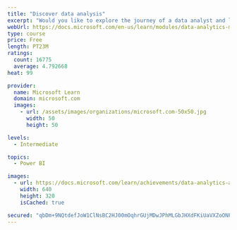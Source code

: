 ```yaml
---
title: "Discover data analysis"
excerpt: "Would you like to explore the journey of a data analyst and learn how a data analyst tells a story with data? In this module, you will explore the different roles in data and learn the different tasks of a data analyst."
webUrl: https://docs.microsoft.com/en-us/learn/modules/data-analytics-microsoft/
type: course
price: Free
length: PT23M
ratings:
  count: 16775
  average: 4.792668
heat: 99

provider:
  name: Microsoft Learn
  domain: microsoft.com
  images:
    - url: /assets/images/organizations/microsoft.com-50x50.jpg
      width: 50
      height: 50

levels:
  - Intermediate

topics:
  - Power BI

images:
  - url: https://docs.microsoft.com/learn/achievements/data-analytics-and-microsoft-social.png
    width: 640
    height: 320
    isCached: true

secured: "qbDm+9NQtdefJoW1ClNsBC2HJ00mOqhrGUjMDwJPhMLGbJHXdFKiUaVXZoONP6h7ew2TgZjr0AvB8Li2QdWNnEpYkU5699ujEOHly5yV9hlNICkngvsRXuTmFxLmlPMBGVCU+zKGZF3NgMLZdMKCiuyebZ2Sp4Jk17kdCAOY+btXxnMuWbjBh8V/uWgcJNWHkvMv21F9a0j53wsXtjdTHkH/Z0UQgqIi+KPGccSGc4HT3V01Ljozu3/hCmcmfPjXlTARKXpzDcOPqC7Kie2mspb7Ik/zXmn4smFH+j4eaoQx8rNnucD0WXauXBalEC9l2nfnKWmqFxW5OdAWb/ROTbTAQCi+f3bGJfPzeIIYke0a2fmU1kXF11w555R+fOrHgJH+nVKvR4xcbMlyY9PToIWRKFRaCZeuMLVuHUMhSGjC3Q8j/uuUeWRPrfF/+8Oo;UeXAOmaOLFpBz6JoQ10mbw=="
---
```


